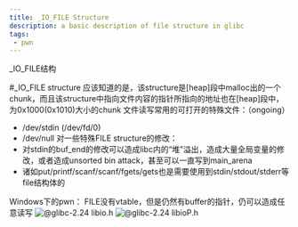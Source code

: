 ```yaml
---
title: _IO_FILE Structure
description: a basic description of file structure in glibc
tags:
 - pwn
---
```

<!-- write excerpt here -->
_IO_FILE结构

<!--more-->

#_IO_FILE structure
应该知道的是，该structure是[heap]段中malloc出的一个chunk，而且该structure中指向文件内容的指针所指向的地址也在[heap]段中，为0x1000(0x1010)大小的chunk
文件读写常用的可打开的特殊文件：（ongoing）
- /dev/stdin (/dev/fd/0)
- /dev/null
对一些特殊FILE structure的修改：
- 对stdin的buf_end的修改可以造成libc内的“堆”溢出，造成大量全局变量的修改，或者造成unsorted bin attack，甚至可以一直写到main_arena
- 诸如put/printf/scanf/scanf/fgets/gets也是需要使用到stdin/stdout/stderr等file结构体的

Windows下的pwn：
FILE没有vtable，但是仍然有buffer的指针，仍可以造成任意读写
![@glibc-2.24 libio.h](./1511313827739.png)
![@glibc-2.24 libioP.h](./1511314236933.png)


